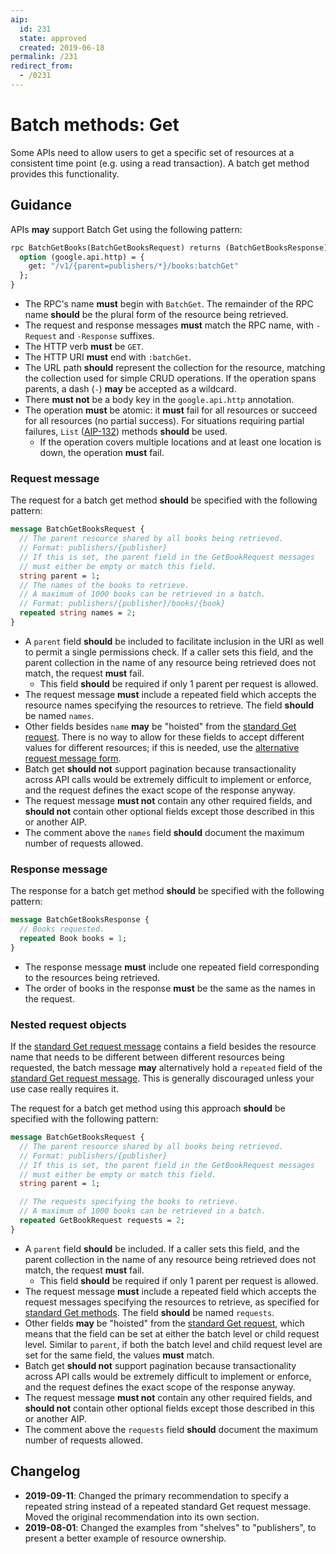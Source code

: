 ```yaml
---
aip:
  id: 231
  state: approved
  created: 2019-06-18
permalink: /231
redirect_from:
  - /0231
---
```


# Batch methods: Get

Some APIs need to allow users to get a specific set of resources at a
consistent time point (e.g. using a read transaction). A batch get method
provides this functionality.

## Guidance

APIs **may** support Batch Get using the following pattern:

```proto
rpc BatchGetBooks(BatchGetBooksRequest) returns (BatchGetBooksResponse) {
  option (google.api.http) = {
    get: "/v1/{parent=publishers/*}/books:batchGet"
  };
}
```

- The RPC's name **must** begin with `BatchGet`. The remainder of the RPC name
  **should** be the plural form of the resource being retrieved.
- The request and response messages **must** match the RPC name, with
  `-Request` and `-Response` suffixes.
- The HTTP verb **must** be `GET`.
- The HTTP URI **must** end with `:batchGet`.
- The URL path **should** represent the collection for the resource, matching
  the collection used for simple CRUD operations. If the operation spans
  parents, a dash (`-`) **may** be accepted as a wildcard.
- There **must not** be a body key in the `google.api.http` annotation.
- The operation **must** be atomic: it **must** fail for all resources or
  succeed for all resources (no partial success). For situations requiring
  partial failures, `List` ([AIP-132][]) methods **should** be used.
  - If the operation covers multiple locations and at least one location is
    down, the operation **must** fail.

### Request message

The request for a batch get method **should** be specified with the following
pattern:

```proto
message BatchGetBooksRequest {
  // The parent resource shared by all books being retrieved.
  // Format: publishers/{publisher}
  // If this is set, the parent field in the GetBookRequest messages
  // must either be empty or match this field.
  string parent = 1;
  // The names of the books to retrieve.
  // A maximum of 1000 books can be retrieved in a batch.
  // Format: publishers/{publisher}/books/{book}
  repeated string names = 2;
}
```

- A `parent` field **should** be included to facilitate inclusion in the URI as
  well to permit a single permissions check. If a caller sets this field, and
  the parent collection in the name of any resource being retrieved does not
  match, the request **must** fail.
  - This field **should** be required if only 1 parent per request is allowed.
- The request message **must** include a repeated field which accepts the
  resource names specifying the resources to retrieve. The field **should** be
  named `names`.
- Other fields besides `name` **may** be "hoisted" from the [standard Get
  request][request-message]. There is no way to allow for these fields to
  accept different values for different resources; if this is needed, use the
  [alternative request message form](#request-message-containing-standard-get-request-messages).
- Batch get **should not** support pagination because transactionality across
  API calls would be extremely difficult to implement or enforce, and the
  request defines the exact scope of the response anyway.
- The request message **must not** contain any other required fields, and
  **should not** contain other optional fields except those described in this
  or another AIP.
- The comment above the `names` field **should** document the maximum number of
  requests allowed.

### Response message

The response for a batch get method **should** be specified with the following
pattern:

```proto
message BatchGetBooksResponse {
  // Books requested.
  repeated Book books = 1;
}
```

- The response message **must** include one repeated field corresponding to the
  resources being retrieved.
- The order of books in the response **must** be the same as the names in the
  request.

[request-message]: ./0131.md#request-message

### Nested request objects

If the [standard Get request message][request-message] contains a field besides
the resource name that needs to be different between different resources being
requested, the batch message **may** alternatively hold a `repeated` field of
the [standard Get request message][request-message]. This is generally
discouraged unless your use case really requires it.

The request for a batch get method using this approach **should** be specified
with the following pattern:

```proto
message BatchGetBooksRequest {
  // The parent resource shared by all books being retrieved.
  // Format: publishers/{publisher}
  // If this is set, the parent field in the GetBookRequest messages
  // must either be empty or match this field.
  string parent = 1;

  // The requests specifying the books to retrieve.
  // A maximum of 1000 books can be retrieved in a batch.
  repeated GetBookRequest requests = 2;
}
```

- A `parent` field **should** be included. If a caller sets this field, and the
  parent collection in the name of any resource being retrieved does not match,
  the request **must** fail.
  - This field **should** be required if only 1 parent per request is allowed.
- The request message **must** include a repeated field which accepts the
  request messages specifying the resources to retrieve, as specified for
  [standard Get methods][request-message]. The field **should** be named
  `requests`.
- Other fields **may** be "hoisted" from the [standard Get
  request][request-message], which means that the field can be set at either
  the batch level or child request level. Similar to `parent`, if both the
  batch level and child request level are set for the same field, the values
  **must** match.
- Batch get **should not** support pagination because transactionality across
  API calls would be extremely difficult to implement or enforce, and the
  request defines the exact scope of the response anyway.
- The request message **must not** contain any other required fields, and
  **should not** contain other optional fields except those described in this
  or another AIP.
- The comment above the `requests` field **should** document the maximum number
  of requests allowed.

[aip-132]: https://aip.dev/132

## Changelog

- **2019-09-11**: Changed the primary recommendation to specify a repeated
  string instead of a repeated standard Get request message. Moved the original
  recommendation into its own section.
- **2019-08-01**: Changed the examples from "shelves" to "publishers", to
  present a better example of resource ownership.
